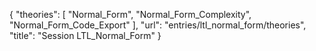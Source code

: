 {
    "theories": [
        "Normal_Form",
        "Normal_Form_Complexity",
        "Normal_Form_Code_Export"
    ],
    "url": "entries/ltl_normal_form/theories",
    "title": "Session LTL_Normal_Form"
}